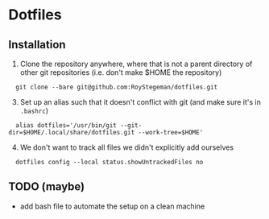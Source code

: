 # Dotfiles 

## Installation 

1. Clone the repository anywhere, where that is not a parent directory of other git repositories (i.e. don't make $HOME the repository)
```
  git clone --bare git@github.com:RoyStegeman/dotfiles.git
```
3. Set up an alias such that it doesn't conflict with git (and make sure it's in `.bashrc`)
  ```
    alias dotfiles='/usr/bin/git --git-dir=$HOME/.local/share/dotfiles.git --work-tree=$HOME'
  ```
4. We don't want to track all files we didn't explicitly add ourselves
  
  ```
    dotfiles config --local status.showUntrackedFiles no
  ```
## TODO (maybe)
- add bash file to automate the setup on a clean machine
